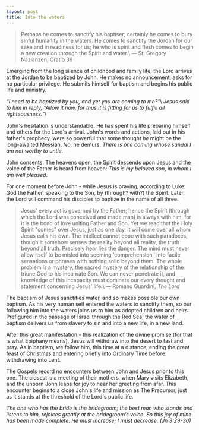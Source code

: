 ```yaml
---
layout: post
title: Into the waters
---
```

>Perhaps he comes to sanctify his baptiser; certainly he comes to bury sinful humanity in the waters. He comes to sanctify the Jordan for our sake and in readiness for us; he who is spirit and flesh comes to begin a new creation through the Spirit and water.\\
&mdash; St. Gregory Nazianzen, Oratio 39

Emerging from the long silence of childhood and family life, the Lord arrives at the Jordan to be baptized by John. He makes no announcement, asks for no particular privilege. He submits himself for baptism and begins his public life and ministry.

_“I need to be baptized by you, and yet you are coming to me?”_\\
_Jesus said to him in reply, “Allow it now, for thus it is fitting for us to fulfill all righteousness.”_\\

John's hesitation is understandable. He has spent his life preparing himself and others for the Lord's arrival. John's words and actions, laid out in his father's prophecy, were so powerful that some thought _he_ might be the long-awaited Messiah. _No_, he demurs. _There is one coming whose sandal I am not worthy to untie._

John consents. The heavens open, the Spirit descends upon Jesus and the voice of the Father is heard from heaven: _This is my beloved son, in whom I am well pleased._

For one moment before John - while Jesus is praying, according to Luke: God the Father, speaking to the Son, by (through? with?) the Spirit. Later, the Lord will command his disciples to baptize in the name of all three.

>Jesus' every act is governed by the Father; hence the Spirit (through which the Lord was conceived and made man) is always with him, for it is the bond of love uniting Father and Son. Yet we read that the Holy Spirit "comes" over Jesus, just as one day, it will come over all whom Jesus calls his own. The intellect cannot cope with such paradoxes, though it somehow senses the reality beyond all reality, the truth beyond all truth. Precisely hear lies the danger. The mind must never allow itself to be misled into seeming 'comprehension,' into facile sensations or phrases with nothing solid beyond them. The whole problem *is* a mystery, the sacred mystery of the relationship of the triune God to his incarnate Son. We can never penetrate it, and knowledge of this incapacity must dominate our every thought and statement concerning Jesus' life.\\
&mdash; Romano Guardini, _The Lord_

The baptism of Jesus sanctifies water, and so makes possible our own baptism. As his very human self entered the waters to sanctify them, so our following him into the waters joins us to him as adopted children and heirs. Prefigured in the passage of Israel through the Red Sea, the water of baptism delivers us from slavery to sin and into a new life, in a new land.

After this great manifestation - this realization of the divine promise (for that is what Epiphany means), Jesus will withdraw into the desert to fast and pray. As in baptism, we follow him, this time at a distance, ending the great feast of Christmas and entering briefly into Ordinary Time before withdrawing into Lent.

The Gospels record no encounters between John and Jesus prior to this one. The closest is a meeting of their mothers, when Mary visits Elizabeth, and the unborn John leaps for joy to hear her greeting from afar. This encounter begins to a close John's life and mission as The Precursor, just as it stands at the threshold of the Lord's public life.

_The one who has the bride is the bridegroom; the best man who stands and listens to him, rejoices greatly at the bridegroom’s voice. So this joy of mine has been made complete. He must increase; I must decrease. (Jn 3:29-30)_
